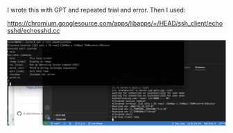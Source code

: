 
I wrote this with GPT and repeated trial and error.  Then I used:

https://chromium.googlesource.com/apps/libapps/+/HEAD/ssh_client/echosshd/echosshd.cc

![Example Run](examplerun.png)
